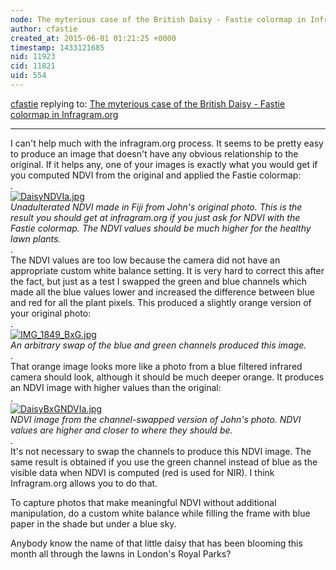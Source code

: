 ```yaml
---
node: The myterious case of the British Daisy - Fastie colormap in Infragram.org
author: cfastie
created_at: 2015-06-01 01:21:25 +0000
timestamp: 1433121685
nid: 11923
cid: 11821
uid: 554
---
```




[cfastie](../profile/cfastie) replying to: [The myterious case of the British Daisy - Fastie colormap in Infragram.org](../notes/Cindy_ExCites/05-31-2015/myterious-daisy-effect-with-fastie-colormap-in-infragram-org)

----
I can't help much with the infragram.org process. It seems to be pretty easy to produce an image that doesn't have any obvious relationship to the original. If it helps any, one of your images is exactly what you would get if you computed NDVI from the original and applied the Fastie colormap:  
.  
[![DaisyNDVIa.jpg](https://i.publiclab.org/system/images/photos/000/010/131/medium/DaisyNDVIa.jpg)](https://i.publiclab.org/system/images/photos/000/010/131/original/DaisyNDVIa.jpg)  
*Unadulterated NDVI made in Fiji from John's original photo. This is the result you should get at infragram.org if you just ask for NDVI with the Fastie colormap. The NDVI values should be much higher for the healthy lawn plants.*  
.  
The NDVI values are too low because the camera did not have an appropriate custom white balance setting.  It is very hard to correct this after the fact, but just as a test I swapped the green and blue channels which made all the blue values lower and increased the difference between blue and red for all the plant pixels. This produced a slightly orange version of your original photo:  
.   
[![IMG_1849_BxG.jpg](https://i.publiclab.org/system/images/photos/000/010/134/medium/IMG_1849_BxG.jpg)](https://i.publiclab.org/system/images/photos/000/010/134/original/IMG_1849_BxG.jpg)  
*An arbitrary swap of the blue and green channels produced this image.*  
.  
That orange image looks more like a photo from a blue filtered infrared camera should look, although it should be much deeper orange. It produces an NDVI image with higher values than the original:  
.  
[![DaisyBxGNDVIa.jpg](https://i.publiclab.org/system/images/photos/000/010/135/medium/DaisyBxGNDVIa.jpg)](https://i.publiclab.org/system/images/photos/000/010/135/original/DaisyBxGNDVIa.jpg)  
*NDVI image from the channel-swapped version of John's photo. NDVI values are higher and closer to where they should be.*  
.  
It's not necessary to swap the channels to produce this NDVI image. The same result is obtained if you use the green channel instead of blue as the visible data when NDVI is computed (red is used for NIR). I think Infragram.org allows you to do that.  

To capture photos that make meaningful NDVI without additional manipulation, do a custom white balance while filling the frame with blue paper in the shade but under a blue sky.

Anybody know the name of that little daisy that has been blooming this month all through the lawns in London's Royal Parks?





